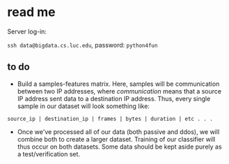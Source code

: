 # read me

Server log-in:

`ssh data@bigdata.cs.luc.edu`, password: `python4fun`

## to do

- Build a samples-features matrix. Here, samples will be communication between two IP addresses, where *communication* means that a source IP address sent data to a destination IP address. Thus, every single sample in our dataset will look something like:

```
source_ip | destination_ip | frames | bytes | duration | etc . . .
```
- Once we've processed all of our data (both passive and ddos), we will combine both to create a larger dataset. Training of our classifier will thus occur on both datasets. Some data should be kept aside purely as a test/verification set. 

